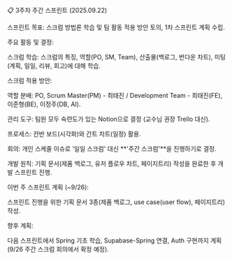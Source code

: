 📋 3주차 주간 스프린트 (2025.09.22)

스프린트 목표: 스크럼 방법론 학습 및 팀 활동 적용 방안 토의, 1차 스프린트 계획 수립.

주요 활동 및 결정:

스크럼 학습: 스크럼의 특징, 역할(PO, SM, Team), 산출물(백로그, 번다운 차트), 미팅(계획, 일일, 리뷰, 회고)에 대해 학습.

스크럼 적용 방안:

역할 분배: PO, Scrum Master(PM) - 최태진 / Development Team - 최태진(FE), 이준형(BE), 이정주(DB, AI).

관리 도구: 팀원 모두 숙련도가 있는 Notion으로 결정 (교수님 권장 Trello 대신).

프로세스: 칸반 보드(시각화)와 간트 차트(일정) 활용.

회의: 개인 스케줄 이슈로 '일일 스크럼' 대신 **'주간 스크럼'**을 진행하기로 결정.

개발 원칙: 기획 문서(제품 백로그, 유저 플로우 차트, 페이지트리) 작성을 완료한 후 개발 스프린트 진행.

이번 주 스프린트 계획 (~9/26):

스프린트 진행을 위한 기획 문서 3종(제품 백로그, use case(user flow), 페이지트리) 작성.

향후 계획:

다음 스프린트에서 Spring 기초 학습, Supabase-Spring 연결, Auth 구현까지 계획 (9/26 주간 스크럼 회의에서 확정 예정).
